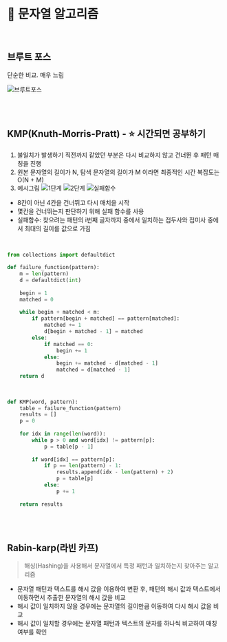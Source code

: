 # 🔡 문자열 알고리즘

<br>

## 브루트 포스
단순한 비교. 매우 느림

![브루트포스](https://img1.daumcdn.net/thumb/R1280x0/?scode=mtistory2&fname=https%3A%2F%2Fblog.kakaocdn.net%2Fdn%2FbqLDe3%2FbtrlETGFqKJ%2FNgaNVh4GfDo8krz07QO02K%2Fimg.png)


<br><br>

## KMP(Knuth-Morris-Pratt) - ⭐️ 시간되면 공부하기
1. 불일치가 발생하기 직전까지 같았던 부분은 다시 비교하지 않고 건너뛴 후 패턴 매칭을 진행
2. 원본 문자열의 길이가 N, 탐색 문자열의 길이가 M 이라면 최종적인 시간 복잡도는 O(N + M) 
3. 예시그림
![1단계](https://img1.daumcdn.net/thumb/R1280x0/?scode=mtistory2&fname=https%3A%2F%2Fblog.kakaocdn.net%2Fdn%2FBS9PG%2FbtrlFJD0iQ9%2FxkFkNfarVSdzKGhnesmgE1%2Fimg.png)
![2단계](https://img1.daumcdn.net/thumb/R1280x0/?scode=mtistory2&fname=https%3A%2F%2Fblog.kakaocdn.net%2Fdn%2Fbc3o6f%2FbtrlGJDKXi5%2FFkPNMfmB4w34TAz3bXxGf1%2Fimg.png)
![실패함수](https://img1.daumcdn.net/thumb/R1280x0/?scode=mtistory2&fname=https%3A%2F%2Fblog.kakaocdn.net%2Fdn%2FbwHHOi%2FbtrlFb8BcBw%2FWDL2E3Ktev4nD4H15fgxJ0%2Fimg.png)
- 8칸이 아닌 4칸을 건너뛰고 다시 매치을 시작
- 몇칸을 건너뛰는지 판단하기 위해 실패 함수를 사용
- 실패함수: 찾으려는 패턴의 i번째 글자까지 중에서 일치하는 접두사와 접미사 중에서 최대의 길이를 값으로 가짐

<br>

```python
from collections import defaultdict
 
def failure_function(pattern):
    m = len(pattern)
    d = defaultdict(int)
 
    begin = 1
    matched = 0
 
    while begin + matched < m:
        if pattern[begin + matched] == pattern[matched]:
            matched += 1
            d[begin + matched - 1] = matched
        else:
            if matched == 0:
                begin += 1
            else:
                begin += matched - d[matched - 1]
                matched = d[matched - 1]
    return d
 
 
 
def KMP(word, pattern):
    table = failure_function(pattern)
    results = []
    p = 0
 
    for idx in range(len(word)):
        while p > 0 and word[idx] != pattern[p]:
            p = table[p - 1]
 
        if word[idx] == pattern[p]:
            if p == len(pattern) - 1:
                results.append(idx - len(pattern) + 2)
                p = table[p]
            else:
                p += 1
 
    return results
```

<br><br>

## Rabin-karp(라빈 카프)
> 해싱(Hashing)을 사용해서 문자열에서 특정 패턴과 일치하는지 찾아주는 알고리즘

- 문자열 패턴과 텍스트를 해시 값을 이용하여 변환 후, 패턴의 해시 값과 텍스트에서 이동하면서 추출한 문자열의 해시 값을 비교
- 해시 값이 일치하지 않을 경우에는 문자열의 길이만큼 이동하여 다시 해시 값을 비교
- 해시 값이 일치할 경우에는 문자열 패턴과 텍스트의 문자를 하나씩 비교하여 매칭 여부를 확인
  
<br><br>
